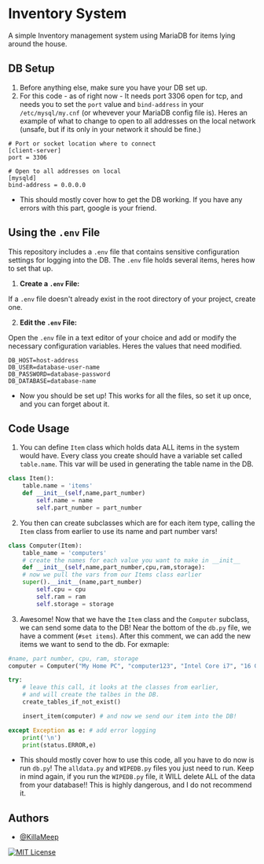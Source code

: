 
# Inventory System

A simple Inventory management system using MariaDB for items lying around the house.


## DB Setup
1. Before anything else, make sure you have your DB set up.
2. For this code - as of right now -  It needs port 3306 open for tcp, and needs you to set the `port` value and `bind-address` in your `/etc/mysql/my.cnf` (or whevever your MariaDB config file is). Heres an example of what to change to open to all addresses on the local network (unsafe, but if its only in your network it should be fine.)

```
# Port or socket location where to connect
[client-server]
port = 3306

# Open to all addresses on local
[mysqld]
bind-address = 0.0.0.0
```
- This should mostly cover how to get the DB working. If you have any errors with this part, google is your friend.
## Using the `.env` File

This repository includes a `.env` file that contains sensitive configuration settings for logging into the DB. The `.env` file holds several items, heres how to set that up.

1. **Create a `.env` File:**

If a `.env` file doesn't already exist in the root directory of your project, create one.

2. **Edit the `.env` File:**

Open the `.env` file in a text editor of your choice and add or modify the necessary configuration variables. Heres the values that need modified.
```dotenv
DB_HOST=host-address
DB_USER=database-user-name
DB_PASSWORD=database-password
DB_DATABASE=database-name
```
- Now you should be set up! This works for all the files, so set it up once, and you can forget about it.
## Code Usage
1. You can define `Item` class which holds data ALL items in the system would have. Every class you create should have a variable set called `table.name`. This var will be used in generating the table name in the DB.
```python
class Item():
    table.name = 'items'
    def __init__(self,name,part_number)
        self.name = name
        self.part_number = part_number
```
2. You then can create subclasses which are for each item type, calling the `Item` class from earlier to use its name and part number vars!
```python
class Computer(Item):
    table_name = 'computers'
    # create the names for each value you want to make in __init__
    def __init__(self,name,part_number,cpu,ram,storage):
    # now we pull the vars from our Items class earlier
    super().__init__(name,part_number)
        self.cpu = cpu
        self.ram = ram
        self.storage = storage
```
3. Awesome! Now that we have the `Item` class and the `Computer` subclass, we can send some data to the DB! Near the bottom of the `db.py` file, we have a comment (`#set items`). After this comment, we can add the new items we want to send to the db. For exmaple:
```python
#name, part number, cpu, ram, storage
computer = Computer("My Home PC", "computer123", "Intel Core i7", "16 GB", "1 TB SSD")

try:
    # leave this call, it looks at the classes from earlier, 
    # and will create the talbes in the DB.
    create_tables_if_not_exist()

    insert_item(computer) # and now we send our item into the DB!

except Exception as e: # add error logging
    print('\n')
    print(status.ERROR,e)

```
- This should mostly cover how to use this code, all you have to do now is run `db.py`! The `alldata.py` and `WIPEDB.py` files you just need to run. Keep in mind again, if you run the `WIPEDB.py` file, it WILL delete ALL of the data from your database!! This is highly dangerous, and I do not recommend it.
## Authors

- [@KillaMeep](https://www.github.com/KillaMeep)



[![MIT License](https://img.shields.io/badge/License-MIT-green.svg)](https://choosealicense.com/licenses/mit/)


